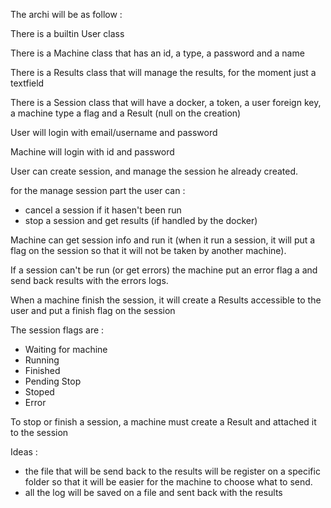 The archi will be as follow :

There is a builtin User class

There is a Machine class that has an id, a type, a password and a name

There is a Results class that will manage the results, for the moment just a textfield

There is a Session class that will have a docker, a token, a user foreign key, a machine type a flag and a Result (null on the creation)

User will login with email/username and password

Machine will login with id and password

User can create session, and manage the session he already created.

for the manage session part the user can :
- cancel a session if it hasen't been run
- stop a session and get results (if handled by the docker)

Machine can get session info and run it (when it run a session, it will put a flag on the session so that it will not be taken by another machine).

If a session can't be run (or get errors) the machine put an error flag a and send back results with the errors logs.

When a machine finish the session, it will create a Results accessible to the user and put a finish flag on the session

The session flags are :
- Waiting for machine
- Running
- Finished
- Pending Stop
- Stoped
- Error

To stop or finish a session, a machine must create a Result and attached it to the session

Ideas :
- the file that will be send back to the results will be register on a specific folder so that it will be easier for the machine to choose what to send.
- all the log will be saved on a file and sent back with the results

